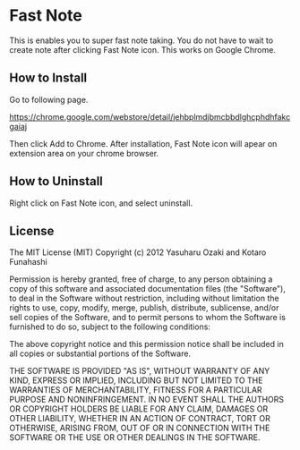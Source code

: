 # Fast Note
This is enables you to super fast note taking. You do not have to wait to create note after clicking Fast Note icon.
This works on Google Chrome.

## How to Install
Go to following page.

https://chrome.google.com/webstore/detail/jehbplmdjbmcbbdlghcphdhfakcgaiaj

Then click Add to Chrome.
After installation, Fast Note icon will apear on extension area on your chrome browser.


## How to Uninstall
Right click on Fast Note icon, and select uninstall.

## License
The MIT License (MIT) Copyright (c) 2012 Yasuharu Ozaki and Kotaro Funahashi

Permission is hereby granted, free of charge, to any person obtaining a copy of this software and associated documentation files (the "Software"), to deal in the Software without restriction, including without limitation the rights to use, copy, modify, merge, publish, distribute, sublicense, and/or sell copies of the Software, and to permit persons to whom the Software is furnished to do so, subject to the following conditions:

The above copyright notice and this permission notice shall be included in all copies or substantial portions of the Software.

THE SOFTWARE IS PROVIDED "AS IS", WITHOUT WARRANTY OF ANY KIND, EXPRESS OR IMPLIED, INCLUDING BUT NOT LIMITED TO THE WARRANTIES OF MERCHANTABILITY, FITNESS FOR A PARTICULAR PURPOSE AND NONINFRINGEMENT. IN NO EVENT SHALL THE AUTHORS OR COPYRIGHT HOLDERS BE LIABLE FOR ANY CLAIM, DAMAGES OR OTHER LIABILITY, WHETHER IN AN ACTION OF CONTRACT, TORT OR OTHERWISE, ARISING FROM, OUT OF OR IN CONNECTION WITH THE SOFTWARE OR THE USE OR OTHER DEALINGS IN THE SOFTWARE.
